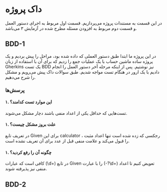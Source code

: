 # داک پروژه

در این قسمت به مستندات پروژه می‌پردازیم.
قسمت اول مربوط به اجرای دستور العمل و قسمت دوم مربوط به افزودن مسئله مطرح شده در آزمایش ۳ می‌باشد.
## BDD-1
در این پروژه ما ابتدا طبق دستور العملی که داده شده بود، مراحل را پیش بردیم و یک پروژه ساده ماشین حساب با یک عملیات جمع را زدیم که برای آن با استفاده از زبان Gherkins یک تست BDD نیز نوشتیم. پس از اینکه مرحله آخر دستور العمل را انجام دادیم با یک ارور در هنگام تست مواجه شدیم. طبق سوالات داک پیش می‌رویم و مشکل را شرح می‌دهیم.

### پرسش‌ها 
#### ۱. این موارد تست کدامند؟
تست‌هایی که حداقل یکی از اعداد منفی باشند دچار مشکل می‌شوند.

#### ۱. علت بروز مشکل چیست؟
در تعریف تابع Given برای این calculator ، رجکسی که زده شده است تنها اعداد مثبت را قبول می‌کند و علامت منفی قبل از عدد برای آن تعریف نشده است.

#### ۱. چگونه آن را رفع کردید؟
کافی است که عبارات (\d+) در تابع Given را با عبارت (-?\d+) تعویض کنیم تا اعداد منفی نیز پذیرفته شوند.



## BDD-2

